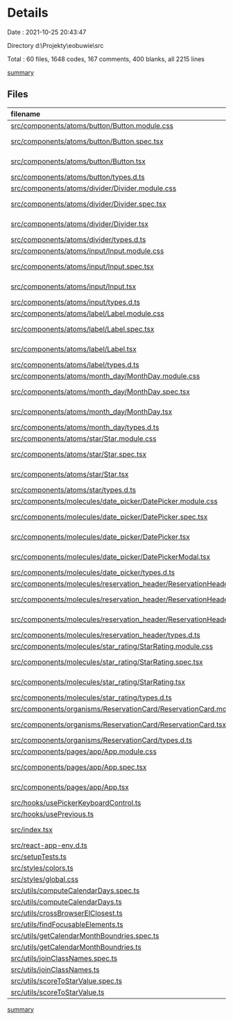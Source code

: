 # Details

Date : 2021-10-25 20:43:47

Directory d:\Projekty\eobuwie\src

Total : 60 files,  1648 codes, 167 comments, 400 blanks, all 2215 lines

[summary](results.md)

## Files
| filename | language | code | comment | blank | total |
| :--- | :--- | ---: | ---: | ---: | ---: |
| [src/components/atoms/button/Button.module.css](/src/components/atoms/button/Button.module.css) | CSS | 33 | 2 | 6 | 41 |
| [src/components/atoms/button/Button.spec.tsx](/src/components/atoms/button/Button.spec.tsx) | TypeScript React | 37 | 0 | 13 | 50 |
| [src/components/atoms/button/Button.tsx](/src/components/atoms/button/Button.tsx) | TypeScript React | 19 | 5 | 3 | 27 |
| [src/components/atoms/button/types.d.ts](/src/components/atoms/button/types.d.ts) | TypeScript | 8 | 0 | 2 | 10 |
| [src/components/atoms/divider/Divider.module.css](/src/components/atoms/divider/Divider.module.css) | CSS | 7 | 0 | 0 | 7 |
| [src/components/atoms/divider/Divider.spec.tsx](/src/components/atoms/divider/Divider.spec.tsx) | TypeScript React | 18 | 0 | 9 | 27 |
| [src/components/atoms/divider/Divider.tsx](/src/components/atoms/divider/Divider.tsx) | TypeScript React | 7 | 3 | 4 | 14 |
| [src/components/atoms/divider/types.d.ts](/src/components/atoms/divider/types.d.ts) | TypeScript | 3 | 0 | 0 | 3 |
| [src/components/atoms/input/Input.module.css](/src/components/atoms/input/Input.module.css) | CSS | 18 | 1 | 4 | 23 |
| [src/components/atoms/input/Input.spec.tsx](/src/components/atoms/input/Input.spec.tsx) | TypeScript React | 26 | 0 | 11 | 37 |
| [src/components/atoms/input/Input.tsx](/src/components/atoms/input/Input.tsx) | TypeScript React | 19 | 3 | 3 | 25 |
| [src/components/atoms/input/types.d.ts](/src/components/atoms/input/types.d.ts) | TypeScript | 9 | 0 | 1 | 10 |
| [src/components/atoms/label/Label.module.css](/src/components/atoms/label/Label.module.css) | CSS | 17 | 0 | 3 | 20 |
| [src/components/atoms/label/Label.spec.tsx](/src/components/atoms/label/Label.spec.tsx) | TypeScript React | 35 | 0 | 10 | 45 |
| [src/components/atoms/label/Label.tsx](/src/components/atoms/label/Label.tsx) | TypeScript React | 17 | 3 | 3 | 23 |
| [src/components/atoms/label/types.d.ts](/src/components/atoms/label/types.d.ts) | TypeScript | 7 | 0 | 0 | 7 |
| [src/components/atoms/month_day/MonthDay.module.css](/src/components/atoms/month_day/MonthDay.module.css) | CSS | 8 | 1 | 8 | 17 |
| [src/components/atoms/month_day/MonthDay.spec.tsx](/src/components/atoms/month_day/MonthDay.spec.tsx) | TypeScript React | 103 | 2 | 17 | 122 |
| [src/components/atoms/month_day/MonthDay.tsx](/src/components/atoms/month_day/MonthDay.tsx) | TypeScript React | 43 | 1 | 6 | 50 |
| [src/components/atoms/month_day/types.d.ts](/src/components/atoms/month_day/types.d.ts) | TypeScript | 12 | 0 | 0 | 12 |
| [src/components/atoms/star/Star.module.css](/src/components/atoms/star/Star.module.css) | CSS | 9 | 0 | 2 | 11 |
| [src/components/atoms/star/Star.spec.tsx](/src/components/atoms/star/Star.spec.tsx) | TypeScript React | 23 | 0 | 9 | 32 |
| [src/components/atoms/star/Star.tsx](/src/components/atoms/star/Star.tsx) | TypeScript React | 18 | 3 | 4 | 25 |
| [src/components/atoms/star/types.d.ts](/src/components/atoms/star/types.d.ts) | TypeScript | 5 | 0 | 0 | 5 |
| [src/components/molecules/date_picker/DatePicker.module.css](/src/components/molecules/date_picker/DatePicker.module.css) | CSS | 160 | 5 | 26 | 191 |
| [src/components/molecules/date_picker/DatePicker.spec.tsx](/src/components/molecules/date_picker/DatePicker.spec.tsx) | TypeScript React | 86 | 6 | 30 | 122 |
| [src/components/molecules/date_picker/DatePicker.tsx](/src/components/molecules/date_picker/DatePicker.tsx) | TypeScript React | 42 | 5 | 10 | 57 |
| [src/components/molecules/date_picker/DatePickerModal.tsx](/src/components/molecules/date_picker/DatePickerModal.tsx) | TypeScript React | 122 | 14 | 10 | 146 |
| [src/components/molecules/date_picker/types.d.ts](/src/components/molecules/date_picker/types.d.ts) | TypeScript | 16 | 0 | 1 | 17 |
| [src/components/molecules/reservation_header/ReservationHeader.module.css](/src/components/molecules/reservation_header/ReservationHeader.module.css) | CSS | 5 | 0 | 0 | 5 |
| [src/components/molecules/reservation_header/ReservationHeader.spec.tsx](/src/components/molecules/reservation_header/ReservationHeader.spec.tsx) | TypeScript React | 23 | 0 | 13 | 36 |
| [src/components/molecules/reservation_header/ReservationHeader.tsx](/src/components/molecules/reservation_header/ReservationHeader.tsx) | TypeScript React | 15 | 3 | 3 | 21 |
| [src/components/molecules/reservation_header/types.d.ts](/src/components/molecules/reservation_header/types.d.ts) | TypeScript | 6 | 0 | 0 | 6 |
| [src/components/molecules/star_rating/StarRating.module.css](/src/components/molecules/star_rating/StarRating.module.css) | CSS | 30 | 0 | 8 | 38 |
| [src/components/molecules/star_rating/StarRating.spec.tsx](/src/components/molecules/star_rating/StarRating.spec.tsx) | TypeScript React | 26 | 0 | 11 | 37 |
| [src/components/molecules/star_rating/StarRating.tsx](/src/components/molecules/star_rating/StarRating.tsx) | TypeScript React | 25 | 3 | 3 | 31 |
| [src/components/molecules/star_rating/types.d.ts](/src/components/molecules/star_rating/types.d.ts) | TypeScript | 6 | 0 | 0 | 6 |
| [src/components/organisms/ReservationCard/ReservationCard.module.css](/src/components/organisms/ReservationCard/ReservationCard.module.css) | CSS | 32 | 4 | 12 | 48 |
| [src/components/organisms/ReservationCard/ReservationCard.tsx](/src/components/organisms/ReservationCard/ReservationCard.tsx) | TypeScript React | 77 | 5 | 8 | 90 |
| [src/components/organisms/ReservationCard/types.d.ts](/src/components/organisms/ReservationCard/types.d.ts) | TypeScript | 20 | 0 | 1 | 21 |
| [src/components/pages/app/App.module.css](/src/components/pages/app/App.module.css) | CSS | 8 | 0 | 0 | 8 |
| [src/components/pages/app/App.spec.tsx](/src/components/pages/app/App.spec.tsx) | TypeScript React | 4 | 1 | 3 | 8 |
| [src/components/pages/app/App.tsx](/src/components/pages/app/App.tsx) | TypeScript React | 23 | 0 | 4 | 27 |
| [src/hooks/usePickerKeyboardControl.ts](/src/hooks/usePickerKeyboardControl.ts) | TypeScript | 95 | 32 | 22 | 149 |
| [src/hooks/usePrevious.ts](/src/hooks/usePrevious.ts) | TypeScript | 8 | 0 | 2 | 10 |
| [src/index.tsx](/src/index.tsx) | TypeScript React | 12 | 0 | 2 | 14 |
| [src/react-app-env.d.ts](/src/react-app-env.d.ts) | TypeScript | 0 | 1 | 1 | 2 |
| [src/setupTests.ts](/src/setupTests.ts) | TypeScript | 1 | 4 | 1 | 6 |
| [src/styles/colors.ts](/src/styles/colors.ts) | TypeScript | 17 | 1 | 1 | 19 |
| [src/styles/global.css](/src/styles/global.css) | CSS | 97 | 11 | 37 | 145 |
| [src/utils/computeCalendarDays.spec.ts](/src/utils/computeCalendarDays.spec.ts) | TypeScript | 52 | 5 | 22 | 79 |
| [src/utils/computeCalendarDays.ts](/src/utils/computeCalendarDays.ts) | TypeScript | 34 | 4 | 4 | 42 |
| [src/utils/crossBrowserElClosest.ts](/src/utils/crossBrowserElClosest.ts) | TypeScript | 16 | 6 | 5 | 27 |
| [src/utils/findFocusableElements.ts](/src/utils/findFocusableElements.ts) | TypeScript | 4 | 0 | 0 | 4 |
| [src/utils/getCalendarMonthBoundries.spec.ts](/src/utils/getCalendarMonthBoundries.spec.ts) | TypeScript | 26 | 12 | 18 | 56 |
| [src/utils/getCalendarMonthBoundries.ts](/src/utils/getCalendarMonthBoundries.ts) | TypeScript | 21 | 13 | 14 | 48 |
| [src/utils/joinClassNames.spec.ts](/src/utils/joinClassNames.spec.ts) | TypeScript | 7 | 0 | 3 | 10 |
| [src/utils/joinClassNames.ts](/src/utils/joinClassNames.ts) | TypeScript | 1 | 3 | 0 | 4 |
| [src/utils/scoreToStarValue.spec.ts](/src/utils/scoreToStarValue.spec.ts) | TypeScript | 24 | 0 | 7 | 31 |
| [src/utils/scoreToStarValue.ts](/src/utils/scoreToStarValue.ts) | TypeScript | 6 | 5 | 0 | 11 |

[summary](results.md)